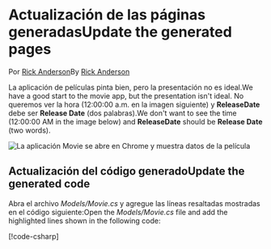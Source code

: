 # <a name="update-the-generated-pages"></a><span data-ttu-id="cddc8-101">Actualización de las páginas generadas</span><span class="sxs-lookup"><span data-stu-id="cddc8-101">Update the generated pages</span></span>

<span data-ttu-id="cddc8-102">Por [Rick Anderson](https://twitter.com/RickAndMSFT)</span><span class="sxs-lookup"><span data-stu-id="cddc8-102">By [Rick Anderson](https://twitter.com/RickAndMSFT)</span></span>

<span data-ttu-id="cddc8-103">La aplicación de películas pinta bien, pero la presentación no es ideal.</span><span class="sxs-lookup"><span data-stu-id="cddc8-103">We have a good start to the movie app, but the presentation isn't ideal.</span></span> <span data-ttu-id="cddc8-104">No queremos ver la hora (12:00:00 a.m. en la imagen siguiente) y **ReleaseDate** debe ser **Release Date** (dos palabras).</span><span class="sxs-lookup"><span data-stu-id="cddc8-104">We don't want to see the time (12:00:00 AM in the image below) and **ReleaseDate** should be **Release Date** (two words).</span></span>

![La aplicación Movie se abre en Chrome y muestra datos de la película](../../tutorials/razor-pages/sql/_static/m55.png)

## <a name="update-the-generated-code"></a><span data-ttu-id="cddc8-106">Actualización del código generado</span><span class="sxs-lookup"><span data-stu-id="cddc8-106">Update the generated code</span></span>

<span data-ttu-id="cddc8-107">Abra el archivo *Models/Movie.cs* y agregue las líneas resaltadas mostradas en el código siguiente:</span><span class="sxs-lookup"><span data-stu-id="cddc8-107">Open the *Models/Movie.cs* file and add the highlighted lines shown in the following code:</span></span>

[!code-csharp[](code/Models/Movie.cs?highlight=2,11-12)]
